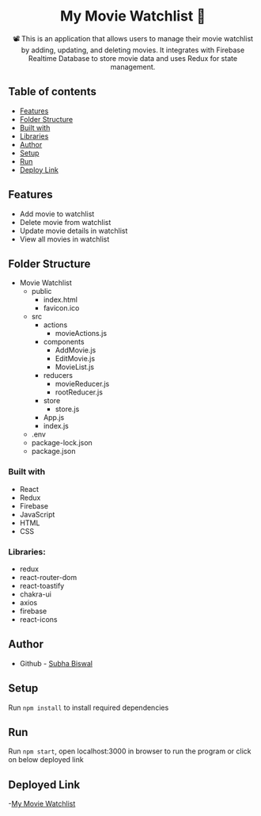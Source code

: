 <h1 align="center">My Movie Watchlist 🎥</h1> 
<p align="center">
📽️ This is an application that allows users to manage their movie watchlist by adding, updating, and deleting movies. It integrates with Firebase Realtime Database to store movie data and uses Redux for state management.
</p>

## Table of contents

-   [Features](#Features)
-   [Folder Structure](#Folder-Structure)
-   [Built with](#built-with)
-   [Libraries](#Libraries)
-   [Author](#author)
-   [Setup](#Setup)
-   [Run](#Run)
-   [Deploy Link](#deployed-link)

## Features

-   Add movie to watchlist
-   Delete movie from watchlist
-   Update movie details in watchlist
-   View all movies in watchlist

## Folder Structure

<ul><li>Movie Watchlist<ul><li>public<ul><li>index.html</li><li>favicon.ico</li></ul></li><li>src<ul><li>actions<ul><li>movieActions.js</li></ul></li><li>components<ul><li>AddMovie.js</li><li>EditMovie.js</li><li>MovieList.js</li></ul></li><li>reducers<ul><li>movieReducer.js</li><li>rootReducer.js</li></ul></li><li>store<ul><li>store.js</li></ul></li><li>App.js</li><li>index.js</li></ul></li><li>.env</li><li>package-lock.json</li><li>package.json</li></ul></li></ul>

### Built with

-   React
-   Redux
-   Firebase
-   JavaScript
-   HTML
-   CSS

### Libraries:

-   redux
-   react-router-dom
-   react-toastify
-   chakra-ui
-   axios
-   firebase
-   react-icons

## Author

-   Github - [Subha Biswal](https://github.com/20SB)

## Setup

Run `npm install` to install required dependencies

## Run

Run `npm start`, open localhost:3000 in browser to run the program or click on below deployed link

## Deployed Link

-[My Movie Watchlist](https://movie-watchlist-eta.vercel.app/)
